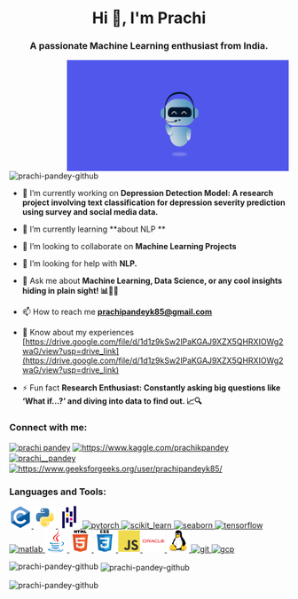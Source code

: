 <h1 align="center">Hi 👋, I'm Prachi</h1>
<h3 align="center">A passionate Machine Learning enthusiast from India.</h3>

<img align="right" alt="coding" width = "400" height = "200" src = "graphic_01-2.gif">

<p align="left"> <img src="https://komarev.com/ghpvc/?username=prachi-pandey-github&label=Profile%20views&color=0e75b6&style=flat" alt="prachi-pandey-github" /> </p>



- 🔭 I’m currently working on **Depression Detection Model: A research project involving text classification for depression severity prediction using survey and social media data.**

- 🌱 I’m currently learning **about NLP **

- 👯 I’m looking to collaborate on **Machine Learning Projects**

- 🤝 I’m looking for help with **NLP.**

- 💬 Ask me about **Machine Learning, Data Science, or any cool insights hiding in plain sight! 📊🕵️‍♂️**

- 📫 How to reach me **prachipandeyk85@gmail.com**

- 📄 Know about my experiences [https://drive.google.com/file/d/1d1z9kSw2lPaKGAJ9XZX5QHRXIOWg2waG/view?usp=drive_link](https://drive.google.com/file/d/1d1z9kSw2lPaKGAJ9XZX5QHRXIOWg2waG/view?usp=drive_link)

- ⚡ Fun fact **Research Enthusiast: Constantly asking big questions like ‘What if…?’ and diving into data to find out. 📈🔍**

<h3 align="left">Connect with me:</h3>
<p align="left">
<a href="https://www.linkedin.com/in/prachi-pandey-b7223b231/" target="blank"><img align="center" src="https://raw.githubusercontent.com/rahuldkjain/github-profile-readme-generator/master/src/images/icons/Social/linked-in-alt.svg" alt="prachi pandey" height="30" width="40" /></a>
<a href="https://www.kaggle.com/prachikpandey" target="blank"><img align="center" src="https://raw.githubusercontent.com/rahuldkjain/github-profile-readme-generator/master/src/images/icons/Social/kaggle.svg" alt="https://www.kaggle.com/prachikpandey" height="30" width="40" /></a>
<a href="https://www.leetcode.com/prachi__pandey" target="blank"><img align="center" src="https://raw.githubusercontent.com/rahuldkjain/github-profile-readme-generator/master/src/images/icons/Social/leet-code.svg" alt="prachi__pandey" height="30" width="40" /></a>
<a href="https://www.geeksforgeeks.org/user/prachipandeyk85/" target="blank"><img align="center" src="https://raw.githubusercontent.com/rahuldkjain/github-profile-readme-generator/master/src/images/icons/Social/geeks-for-geeks.svg" alt="https://www.geeksforgeeks.org/user/prachipandeyk85/" height="30" width="40" /></a>
</p>

<h3 align="left">Languages and Tools:</h3>
<p align="left">
  <a href="https://www.cprogramming.com/" target="_blank" rel="noreferrer">
    <img src="https://raw.githubusercontent.com/devicons/devicon/master/icons/c/c-original.svg" alt="c" width="40" height="40"/> 
  </a> 
  <a href="https://www.python.org" target="_blank" rel="noreferrer"> 
    <img src="https://raw.githubusercontent.com/devicons/devicon/master/icons/python/python-original.svg" alt="python" width="40" height="40"/> 
  </a> 
  <a href="https://pandas.pydata.org/" target="_blank" rel="noreferrer"> 
    <img src="https://raw.githubusercontent.com/devicons/devicon/2ae2a900d2f041da66e950e4d48052658d850630/icons/pandas/pandas-original.svg" alt="pandas" width="40" height="40"/>
  </a>  
  <a href="https://pytorch.org/" target="_blank" rel="noreferrer">
    <img src="https://www.vectorlogo.zone/logos/pytorch/pytorch-icon.svg" alt="pytorch" width="40" height="40"/>
  </a> 
  <a href="https://scikit-learn.org/" target="_blank" rel="noreferrer"> 
    <img src="https://upload.wikimedia.org/wikipedia/commons/0/05/Scikit_learn_logo_small.svg" alt="scikit_learn" width="40" height="40"/> 
  </a> 
  <a href="https://seaborn.pydata.org/" target="_blank" rel="noreferrer"> 
    <img src="https://seaborn.pydata.org/_images/logo-mark-lightbg.svg" alt="seaborn" width="40" height="40"/>
  </a>
  <a href="https://www.tensorflow.org" target="_blank" rel="noreferrer"> 
    <img src="https://www.vectorlogo.zone/logos/tensorflow/tensorflow-icon.svg" alt="tensorflow" width="40" height="40"/> 
  </a> 
    <a href="https://www.mathworks.com/" target="_blank" rel="noreferrer"> 
    <img src="https://upload.wikimedia.org/wikipedia/commons/2/21/Matlab_Logo.png" alt="matlab" width="40" height="40"/> 
  </a> 
    <a href="https://www.java.com" target="_blank" rel="noreferrer"> 
    <img src="https://raw.githubusercontent.com/devicons/devicon/master/icons/java/java-original.svg" alt="java" width="40" height="40"/> 
  </a>
   <a href="https://www.w3.org/html/" target="_blank" rel="noreferrer"> 
    <img src="https://raw.githubusercontent.com/devicons/devicon/master/icons/html5/html5-original-wordmark.svg" alt="html5" width="40" height="40"/> 
  </a>
   <a href="https://www.w3schools.com/css/" target="_blank" rel="noreferrer">
    <img src="https://raw.githubusercontent.com/devicons/devicon/master/icons/css3/css3-original-wordmark.svg" alt="css3" width="40" height="40"/> 
  </a> 
   <a href="https://developer.mozilla.org/en-US/docs/Web/JavaScript" target="_blank" rel="noreferrer">
    <img src="https://raw.githubusercontent.com/devicons/devicon/master/icons/javascript/javascript-original.svg" alt="javascript" width="40" height="40"/> 
  </a> 
   <a href="https://www.oracle.com/" target="_blank" rel="noreferrer"> 
    <img src="https://raw.githubusercontent.com/devicons/devicon/master/icons/oracle/oracle-original.svg" alt="oracle" width="40" height="40"/> 
  </a>
  <a href="https://www.linux.org/" target="_blank" rel="noreferrer"> 
    <img src="https://raw.githubusercontent.com/devicons/devicon/master/icons/linux/linux-original.svg" alt="linux" width="40" height="40"/> 
  </a> 
   <a href="https://git-scm.com/" target="_blank" rel="noreferrer"> 
    <img src="https://www.vectorlogo.zone/logos/git-scm/git-scm-icon.svg" alt="git" width="40" height="40"/> 
  </a> 
  <a href="https://cloud.google.com" target="_blank" rel="noreferrer"> 
    <img src="https://www.vectorlogo.zone/logos/google_cloud/google_cloud-icon.svg" alt="gcp" width="40" height="40"/> 
  </a> 
 

</p>

<p>
  <img align="left" src="https://github-readme-stats.vercel.app/api/top-langs?username=prachi-pandey-github&show_icons=true&locale=en&layout=compact" alt="prachi-pandey-github" />
</p>

<p>&nbsp;<img align="center" src="https://github-readme-stats.vercel.app/api?username=prachi-pandey-github&show_icons=true&locale=en" alt="prachi-pandey-github" /></p>

<p><img align="center" src="https://github-readme-streak-stats.herokuapp.com/?user=prachi-pandey-github&" alt="prachi-pandey-github" /></p>


